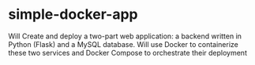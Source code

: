 # simple-docker-app
Will Create and deploy a two-part web application: a backend written in Python (Flask) and a MySQL database. Will use Docker to containerize these two services and Docker Compose to orchestrate their deployment
